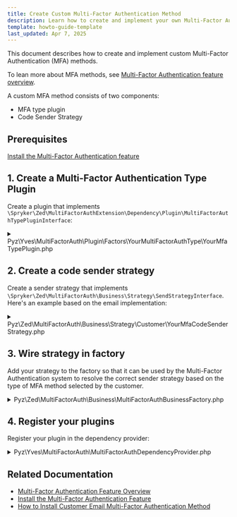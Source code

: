 ```yaml
---
title: Create Custom Multi-Factor Authentication Method
description: Learn how to create and implement your own Multi-Factor Authentication method in Spryker.
template: howto-guide-template
last_updated: Apr 7, 2025
---
```


This document describes how to create and implement custom Multi-Factor Authentication (MFA) methods. 

To lean more about MFA methods, see [Multi-Factor Authentication feature overview](/docs/pbc/all/multi-factor-auth/{{site.version}}/multi-factor-auth.html).

A custom MFA method consists of two components:

* MFA type plugin
* Code Sender Strategy

## Prerequisites

[Install the Multi-Factor Authentication feature](/docs/pbc/all/multi-factor-auth/{{site.version}}/install-and-upgrade/install-multi-factor-auth.html)

## 1. Create a Multi-Factor Authentication Type Plugin

Create a plugin that implements `\Spryker\Zed\MultiFactorAuthExtension\Dependency\Plugin\MultiFactorAuthTypePluginInterface`:

<details>
<summary>Pyz\Yves\MultiFactorAuth\Plugin\Factors\YourMultiFactorAuthType\YourMfaTypePlugin.php</summary>

```php
<?php

namespace Pyz\Yves\MultiFactorAuth\Plugin\Factors\YourMultiFactorAuthType;

use Generated\Shared\Transfer\CustomerMultiFactorAuthTypeTransfer;
use Generated\Shared\Transfer\CustomerTransfer;
use Spryker\Yves\Kernel\AbstractPlugin;
use Spryker\Shared\MultiFactorAuthExtension\Dependency\Plugin\MultiFactorAuthPluginInterface;

class YourMfaTypePlugin extends AbstractPlugin implements MultiFactorAuthPluginInterface
{
    /**
     * @var string
     */
    protected const YOUR_MULTI_FACTOR_AUTH_TYPE = 'your-multi-factor-auth-type';
    
    /**
     * {@inheritDoc}
     *
     * @api
     * 
     * @var string
     */
    public function getName(): string
    {
        return static::YOUR_MULTI_FACTOR_AUTH_TYPE;
    }
    
    /**
     * {@inheritDoc}
     *
     * @api
     *
     * @param string $multiFactorAuthMethod
     *
     * @return bool
     */
    public function isApplicable(string $multiFactorAuthMethod): bool
    {
        return $multiFactorAuthMethod === static::YOUR_MULTI_FACTOR_AUTH_TYPE;
    }

    /**
     * {@inheritDoc}
     *
     * @api
     *
     * @param \Generated\Shared\Transfer\MultiFactorAuthTransfer $multiFactorAuthTransfer
     *
     * @return void
     */
    public function sendCode(MultiFactorAuthTransfer $multiFactorAuthTransfer): void
    {
        $this->getClient()->sendCustomerCode($multiFactorAuthTransfer);
    }
}
```

</details>

## 2. Create a code sender strategy

Create a sender strategy that implements `\Spryker\Zed\MultiFactorAuth\Business\Strategy\SendStrategyInterface`. Here's an example based on the email implementation:

<details>
<summary>Pyz\Zed\MultiFactorAuth\Business\Strategy\Customer\YourMfaCodeSenderStrategy.php</summary>

```php
<?php

namespace Pyz\Zed\MultiFactorAuth\Business\Strategy\Customer;

use Generated\Shared\Transfer\MultiFactorAuthTransfer;
use Spryker\Zed\MultiFactorAuth\Business\Strategy\SendStrategyInterface;

class YourMfaCodeSenderStrategy implements SendStrategyInterface
{
    /**
     * @var string
     */
    protected const YOUR_MFA_TYPE = 'your-multi-factor-auth-type';

    /**
     * @param \Generated\Shared\Transfer\MultiFactorAuthTransfer $multiFactorAuthTransfer
     *
     * @return bool
     */
    public function isApplicable(MultiFactorAuthTransfer $multiFactorAuthTransfer): bool
    {
        return $multiFactorAuthTransfer->getType() === static::YOUR_MFA_TYPE;
    }

    /**
     * @param \Generated\Shared\Transfer\MultiFactorAuthTransfer $multiFactorAuthTransfer
     *
     * @return \Generated\Shared\Transfer\MultiFactorAuthTransfer
     */
    public function send(MultiFactorAuthTransfer $multiFactorAuthTransfer): MultiFactorAuthTransfer
    {
        // Implement your code sending logic here
        // For example, send via SMS, authenticator app, etc.
        
        return $multiFactorAuthTransfer;
    }
}
```
</details>

## 3. Wire strategy in factory

Add your strategy to the factory so that it can be used by the Multi-Factor Authentication system to resolve the correct sender strategy based on the type of MFA method selected by the customer.

<details>
<summary>Pyz\Zed\MultiFactorAuth\Business\MultiFactorAuthBusinessFactory.php</summary>

```php
<?php

namespace Pyz\Zed\MultiFactorAuth\Business;

use Spryker\Zed\MultiFactorAuth\Business\MultiFactorAuthBusinessFactory as SprykerMultiFactorAuthBusinessFactory;
use Pyz\Zed\MultiFactorAuth\Business\Strategy\Customer\YourMfaCodeSenderStrategy;

class MultiFactorAuthBusinessFactory extends SprykerMultiFactorAuthBusinessFactory
{
    /**
     * @return array<\Spryker\Zed\MultiFactorAuth\Business\Strategy\SendStrategyInterface>
     */
    protected function getCustomerCodeSenderStrategies(): array
    {
        return [
            // ... other strategies
            new YourMfaCodeSenderStrategy(),
        ];
    }
}
```
</details>

## 4. Register your plugins

Register your plugin in the dependency provider:

<details>
<summary>Pyz\Yves\MultiFactorAuth\MultiFactorAuthDependencyProvider.php</summary>

```php
<?php

namespace Pyz\Yves\MultiFactorAuth;

use Spryker\Yves\MultiFactorAuth\MultiFactorAuthDependencyProvider as SprykerMultiFactorAuthDependencyProvider;

class MultiFactorAuthDependencyProvider extends SprykerMultiFactorAuthDependencyProvider
{
    /**
     * @return array<\Spryker\Zed\MultiFactorAuthExtension\Dependency\Plugin\MultiFactorAuthTypePluginInterface>
     */
    protected function getCustomerMultiFactorAuthPlugins(): array
    {
        return [
            // ... other plugins
            new YourMfaTypePlugin(),
        ];
    }
}
```
</details>

## Related Documentation

- [Multi-Factor Authentication Feature Overview](/docs/pbc/all/multi-factor-auth/{{site.version}}/multi-factor-auth.html)
- [Install the Multi-Factor Authentication Feature](/docs/pbc/all/multi-factor-auth/{{site.version}}/install-and-upgrade/install-multi-factor-auth.html)
- [How to Install Customer Email Multi-Factor Authentication Method](/docs/pbc/all/multi-factor-auth/{{site.version}}/howto-install-customer-email-mfa.html)
